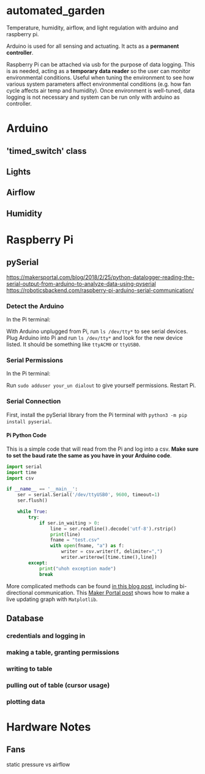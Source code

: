 # automated_garden
Temperature, humidity, airflow, and light regulation with arduino and raspberry pi. 

Arduino is used for all sensing and actuating. It acts as a **permanent controller**.

Raspberry Pi can be attached via usb for the purpose of data logging. This is as needed, acting as a **temporary data reader** so the user can monitor environmental conditions. Useful when tuning the environment to see how various system parameters affect environmental conditions (e.g. how fan cycle affects air temp and humidity). Once environment is well-tuned, data logging is not necessary and system can be run only with arduino as controller. 

# Arduino
  ## 'timed_switch' class
  ## Lights
  ## Airflow
  ## Humidity

# Raspberry Pi
  ## pySerial
  https://makersportal.com/blog/2018/2/25/python-datalogger-reading-the-serial-output-from-arduino-to-analyze-data-using-pyserial
  https://roboticsbackend.com/raspberry-pi-arduino-serial-communication/
  
  ### Detect the Arduino
  In the Pi terminal:
  
  With Arduino unplugged from Pi, run `ls /dev/tty*` to see serial devices.
  Plug Arduino into Pi and run `ls /dev/tty*` and look for the new device listed. 
  It should be something like `ttyACM0` or `ttyUSB0`.
  
  ### Serial Permissions
  In the Pi terminal:
  
  Run `sudo adduser your_un dialout` to give yourself permissions. Restart Pi.
  
  ### Serial Connection
  First, install the pySerial library from the Pi terminal with `python3 -m pip install pyserial`.
  
  #### Pi Python Code
  This is a simple code that will read from the Pi and log into a csv. **Make sure to set the baud rate the same as you have in your Arduino code**.
  ```python
  import serial
  import time
  import csv
  
  if __name__ == '__main__':
      ser = serial.Serial('/dev/ttyUSB0', 9600, timeout=1)
      ser.flush()
  
      while True:
          try:
              if ser.in_waiting > 0:
                  line = ser.readline().decode('utf-8').rstrip()
                  print(line)
                  fname = "test.csv"
                  with open(fname, "a") as f:
                      writer = csv.writer(f, delimiter=",")
                      writer.writerow([time.time(),line])
          except:
              print("uhoh exception made")
              break
  
  ```
  More complicated methods can be found [in this blog post](https://roboticsbackend.com/raspberry-pi-arduino-serial-communication/), including bi-directional communication.
  This [Maker Portal post](https://makersportal.com/blog/2018/2/25/python-datalogger-reading-the-serial-output-from-arduino-to-analyze-data-using-pyserial) shows how to make a live updating graph with `Matplotlib`.
  
  ## Database
  ### credentials and logging in
  ### making a table, granting permissions
  ### writing to table
  ### pulling out of table (cursor usage)
  ### plotting data
  
# Hardware Notes
  ## Fans 
  static pressure vs airflow

